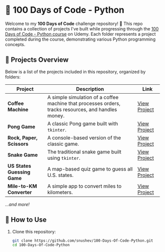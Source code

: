 # 🐍 100 Days of Code - Python  

Welcome to my **100 Days of Code** challenge repository! 🚀 This repo contains a collection of projects I've built while progressing through the [100 Days of Code - Python course](https://www.udemy.com/) on Udemy. Each folder represents a project completed during the course, demonstrating various Python programming concepts.  

## 📁 Projects Overview  

Below is a list of the projects included in this repository, organized by folders:  

| **Project**                          | **Description**                                                                                      | **Link**                |  
|--------------------------------------|------------------------------------------------------------------------------------------------------|-------------------------|  
| **Coffee Machine**                   | A simple simulation of a coffee machine that processes orders, tracks resources, and handles money.  | [View Project](./Coffee%20Machine) |  
| **Pong Game**                        | A classic Pong game built with `tkinter`.                                                            | [View Project](./Pong)  |  
| **Rock, Paper, Scissors**            | A console-based version of the classic game.                                                        | [View Project](./Rock_Paper_Scissors) |  
| **Snake Game**                       | The traditional snake game built using `tkinter`.                                                   | [View Project](./snake_game) |  
| **US States Guessing Game**          | A map-based quiz game to guess all U.S. states.                                                     | [View Project](./US-states-guessing-game) |  
| **Mile-to-KM Converter**             | A simple app to convert miles to kilometers.                                                        | [View Project](./Mile-to-km-converter) |  

_...and more!_  

## 🚀 How to Use  

1. Clone this repository:  
   ```bash  
   git clone https://github.com/snushev/100-Days-Of-Code-Python.git  
   cd 100-Days-Of-Code-Python  
